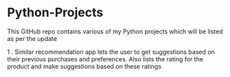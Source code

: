 # Python-Projects
This GitHub repo contains various of my Python projects which will be listed as per the update

1 . Similar recommendation app lets the user to get suggestions based on their previous purchases and preferences. Also lists the rating for the product and make suggestions based on these ratings
